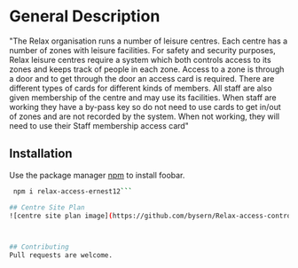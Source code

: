 # General Description

"The Relax organisation runs a number of leisure centres. Each centre has a number of zones with 
leisure facilities. For safety and security purposes, Relax leisure centres require a system which both
controls access to its zones and keeps track of people in each zone. Access to a zone is through a 
door and to get through the door an access card is required. There are different types of cards for 
different kinds of members. All staff are also given membership of the centre and may use its 
facilities. When staff are working they have a by-pass key so do not need to use cards to get in/out 
of zones and are not recorded by the system. When not working, they will need to use their Staff 
membership access card"

## Installation

Use the package manager [npm](https://nodejs.org/en/download/) to install foobar.

```bash
 npm i relax-access-ernest12```

## Centre Site Plan
![centre site plan image](https://github.com/bysern/Relax-access-control-system/blob/master/CentreSitePlan.PNG?raw=true)



## Contributing
Pull requests are welcome.

